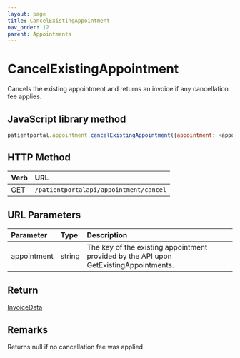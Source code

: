```yaml
---
layout: page
title: CancelExistingAppointment
nav_order: 12
parent: Appointments
---
```


# CancelExistingAppointment

Cancels the existing appointment and returns an invoice if any cancellation fee applies.

## JavaScript library method

```javascript
patientportal.appointment.cancelExistingAppointment({appointment: <appointment>});
```

## HTTP Method

| Verb | URL                                               |
|:-----|:--------------------------------------------------|
| GET | `/patientportalapi/appointment/cancel` |

## URL Parameters

| Parameter | Type   | Description                                                 |
|:----------|:-------|:------------------------------------------------------------|
| appointment | string | The key of the existing appointment provided by the API upon GetExistingAppointments. |

## Return

[InvoiceData](../objects-and-data-types/invoicedata)

## Remarks

Returns null if no cancellation fee was applied.
